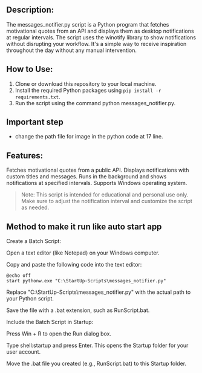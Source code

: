## Description:

The messages_notifier.py script is a Python program that fetches motivational quotes from an API and displays them as desktop notifications at regular intervals. The script uses the winotify library to show notifications without disrupting your workflow. It's a simple way to receive inspiration throughout the day without any manual intervention.

## How to Use:

1. Clone or download this repository to your local machine.
2. Install the required Python packages using `pip install -r requirements.txt`.
3. Run the script using the command python messages_notifier.py.

## Important step

* change the path file for image in the python code at 17 line.
  
## Features:

Fetches motivational quotes from a public API.
Displays notifications with custom titles and messages.
Runs in the background and shows notifications at specified intervals.
Supports Windows operating system.

> Note:
This script is intended for educational and personal use only. Make sure to adjust the notification interval and customize the script as needed.

## Method to make it run like auto start app

Create a Batch Script:

Open a text editor (like Notepad) on your Windows computer.

Copy and paste the following code into the text editor:

```batch
@echo off
start pythonw.exe "C:\StartUp-Scripts\messages_notifier.py"
```
Replace "C:\StartUp-Scripts\messages_notifier.py" with the actual path to your Python script.

Save the file with a .bat extension, such as RunScript.bat.

Include the Batch Script in Startup:

Press Win + R to open the Run dialog box.

Type shell:startup and press Enter. This opens the Startup folder for your user account.

Move the .bat file you created (e.g., RunScript.bat) to this Startup folder.
